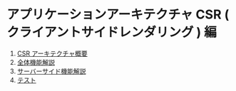 # アプリケーションアーキテクチャ CSR ( クライアントサイドレンダリング ) 編

1. [CSR アーキテクチャ概要](csr-architecture-overview.md)
1. [全体機能解説](global-function.md)
1. [サーバーサイド機能解説](server-side-function.md)
    <!-- 1. クライアントサイド機能詳細 -->
1. [テスト](test.md)
